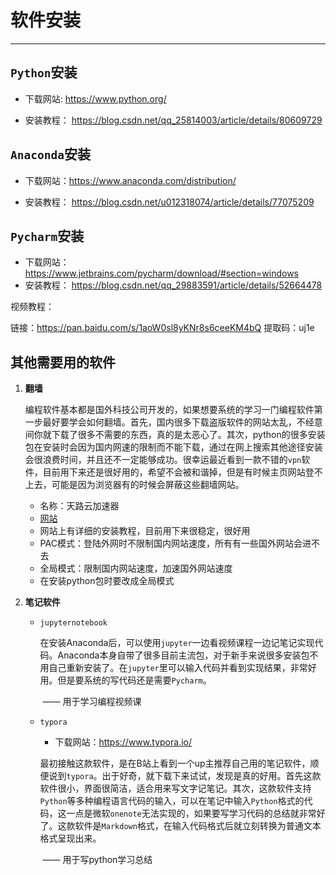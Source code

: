 # 软件安装

---

## `Python`安装

- 下载网站:  <https://www.python.org/>
  
- 安装教程： https://blog.csdn.net/qq_25814003/article/details/80609729 
## `Anaconda`安装

- 下载网站：https://www.anaconda.com/distribution/
  
- 安装教程： https://blog.csdn.net/u012318074/article/details/77075209 
## `Pycharm`安装

- 下载网站：https://www.jetbrains.com/pycharm/download/#section=windows
- 安装教程： https://blog.csdn.net/qq_29883591/article/details/52664478 

视频教程：

链接：https://pan.baidu.com/s/1aoW0sl8yKNr8s6ceeKM4bQ 
提取码：uj1e

## 其他需要用的软件

1. **翻墙**

   编程软件基本都是国外科技公司开发的，如果想要系统的学习一门编程软件第一步最好要学会如何翻墙。首先，国内很多下载盗版软件的网站太乱，不经意间你就下载了很多不需要的东西，真的是太恶心了。其次，python的很多安装包在安装时会因为国内网速的限制而不能下载，通过在网上搜索其他途径安装会很浪费时间，并且还不一定能够成功。很幸运最近看到一款不错的`vpn`软件，目前用下来还是很好用的，希望不会被和谐掉，但是有时候主页网站登不上去，可能是因为浏览器有的时候会屏蔽这些翻墙网站。

    - 名称：天路云加速器
    - [网站](<http://91tianlu.kim/index.php>)
    - 网站上有详细的安装教程，目前用下来很稳定，很好用
    - PAC模式：登陆外网时不限制国内网站速度，所有有一些国外网站会进不去
    - 全局模式：限制国内网站速度，加速国外网站速度
    - 在安装python包时要改成全局模式

2. **笔记软件**

   - `jupyternotebook`

     在安装Anaconda后，可以使用`jupyter`一边看视频课程一边记笔记实现代码。Anaconda本身自带了很多目前主流包，对于新手来说很多安装包不用自己重新安装了。在`jupyter`里可以输入代码并看到实现结果，非常好用。但是要系统的写代码还是需要`Pycharm`。

     ​																								——	用于学习编程视频课

   - `typora`

     - 下载网站：https://www.typora.io/

     最初接触这款软件，是在B站上看到一个up主推荐自己用的笔记软件，顺便说到`typora`。出于好奇，就下载下来试试，发现是真的好用。首先这款软件很小，界面很简洁，适合用来写文字记笔记。其次，这款软件支持`Python`等多种编程语言代码的输入，可以在笔记中输入`Python`格式的代码，这一点是微软`onenote`无法实现的，如果要写学习代码的总结就非常好了。这款软件是`Markdown`格式，在输入代码格式后就立刻转换为普通文本格式呈现出来。
     
     ​																							——	用于写python学习总结

